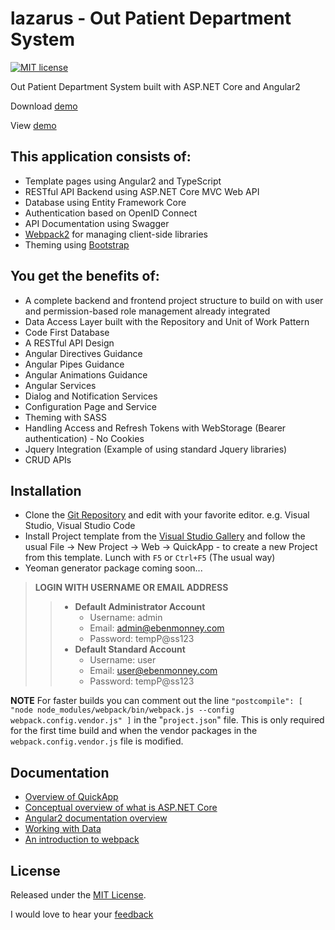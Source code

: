 # **lazarus** - Out Patient Department System
[![MIT license](http://img.shields.io/badge/license-MIT-brightgreen.svg)](https://github.com/emonney/QuickApp/blob/master/LICENSE)

Out Patient Department System built with ASP.NET Core and Angular2


Download [demo](https://github.com/emonney/tempa/raw/master/QuickApp-PublishOutput.zip)

View [demo](https://www.youtube.com/watch?v=Wuh7NIZ96jA)

## This application consists of:

*   Template pages using Angular2 and TypeScript
*   RESTful API Backend using ASP.NET Core MVC Web API
*   Database using Entity Framework Core
*   Authentication based on OpenID Connect
*   API Documentation using Swagger
*   [Webpack2](https://webpack.js.org) for managing client-side libraries
*   Theming using [Bootstrap](https://go.microsoft.com/fwlink/?LinkID=398939)

## You get the benefits of:

*   A complete backend and frontend project structure to build on with user and permission-based role management already integrated
*   Data Access Layer built with the Repository and Unit of Work Pattern
*   Code First Database
*   A RESTful API Design
*   Angular Directives Guidance
*   Angular Pipes Guidance
*   Angular Animations Guidance
*   Angular Services
*   Dialog and Notification Services
*   Configuration Page and Service
*   Theming with SASS
*   Handling Access and Refresh Tokens with WebStorage (Bearer authentication) - No Cookies
*   Jquery Integration (Example of using standard Jquery libraries)
*   CRUD APIs


## Installation

*   Clone the [Git Repository](https://github.com/emonney/QuickApp.git) and edit with your favorite editor. e.g. Visual Studio, Visual Studio Code
*   Install Project template from the [Visual Studio Gallery](https://marketplace.visualstudio.com/items?itemName=adentum.QuickApp-ASPNETCoreAngular2ProjectTemplate) and follow the usual File -> New Project -> Web -> QuickApp - to create a new Project from this template.
    Lunch with `F5` or `Ctrl+F5` (The usual way)
*   Yeoman generator package coming soon...


> **LOGIN WITH USERNAME OR EMAIL ADDRESS**
>> * **Default Administrator Account**
>>   * Username: admin
>>   * Email:    admin@ebenmonney.com
>>   * Password: tempP@ss123
>> * **Default Standard Account**
>>   * Username: user
>>   * Email:    user@ebenmonney.com
>>   * Password: tempP@ss123




**NOTE** For faster builds you can comment out the line `"postcompile": [ "node node_modules/webpack/bin/webpack.js --config webpack.config.vendor.js" ]` in the "`project.json`" file.
 This is only required for the first time build and when the vendor packages in the `webpack.config.vendor.js` file is modified.

## Documentation

*   [Overview of QuickApp](http://ebenmonney.com/quickapp)
*   [Conceptual overview of what is ASP.NET Core](https://go.microsoft.com/fwlink/?LinkId=518008)
*   [Angular2 documentation overview](http://angular.io/docs/ts/latest/guide)
*   [Working with Data](https://go.microsoft.com/fwlink/?LinkId=398602)
*   [An introduction to webpack](https://webpack.js.org/guides/get-started/)


## License

Released under the [MIT License](https://github.com/emonney/QuickApp/blob/master/LICENSE).


I would love to hear your [feedback](mailto:info@ebenmonney.com)
